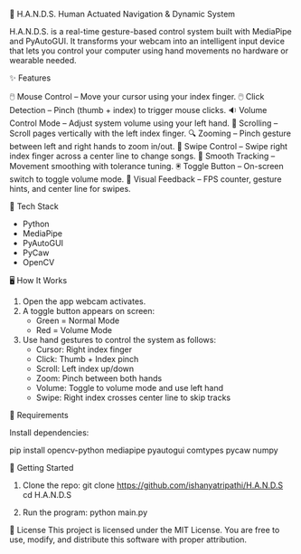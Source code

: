 
🤖 H.A.N.D.S. Human Actuated Navigation & Dynamic System

H.A.N.D.S. is a real-time gesture-based control system built with MediaPipe and PyAutoGUI.
It transforms your webcam into an intelligent input device that lets you control your computer
using hand movements no hardware or wearable needed.

✨ Features

🖱️ Mouse Control – Move your cursor using your index finger.
🖱️ Click Detection – Pinch (thumb + index) to trigger mouse clicks.
🔉 Volume Control Mode – Adjust system volume using your left hand.
📜 Scrolling – Scroll pages vertically with the left index finger.
🔍 Zooming – Pinch gesture between left and right hands to zoom in/out.
🎵 Swipe Control – Swipe right index finger across a center line to change songs.
🧠 Smooth Tracking – Movement smoothing with tolerance tuning.
🖲️ Toggle Button – On-screen switch to toggle volume mode.
📏 Visual Feedback – FPS counter, gesture hints, and center line for swipes.

🧰 Tech Stack

- Python
- MediaPipe
- PyAutoGUI
- PyCaw
- OpenCV

🖥️ How It Works

1. Open the app webcam activates.
2. A toggle button appears on screen:
   - Green = Normal Mode
   - Red = Volume Mode
3. Use hand gestures to control the system as follows:
   - Cursor: Right index finger
   - Click: Thumb + Index pinch
   - Scroll: Left index up/down
   - Zoom: Pinch between both hands
   - Volume: Toggle to volume mode and use left hand
   - Swipe: Right index crosses center line to skip tracks

🧪 Requirements

Install dependencies:

pip install opencv-python mediapipe pyautogui comtypes pycaw numpy

🚀 Getting Started

1. Clone the repo:
   git clone https://github.com/ishanyatripathi/H.A.N.D.S
   cd H.A.N.D.S

2. Run the program:
   python main.py
   
📄 License
This project is licensed under the MIT License.
You are free to use, modify, and distribute this software with proper attribution.
